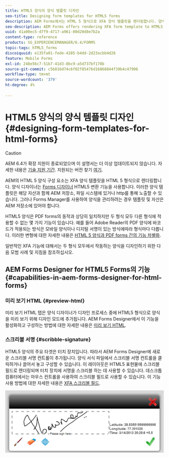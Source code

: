 ```yaml
---
title: HTML5 양식의 양식 템플릿 디자인
seo-title: Designing form templates for HTML5 forms
description: AEM Forms에서는 HTML 5 형식으로 XFA 양식 템플릿을 렌더링합니다. 양식 디자이너는 디자이너를 사용하여 양식 템플릿을 디자인하고 HTML5 변환 기능을 사용할 수 있습니다.
seo-description: AEM Forms offers rendering XFA form template to HTML5 format. Form designers can design form templates using Designer and use the HTML5 rendition capability.
uuid: 41a00ec5-d7f9-4717-a961-00d20d8e7b2a
content-type: reference
products: SG_EXPERIENCEMANAGER/6.4/FORMS
topic-tags: hTML5_forms
discoiquuid: e135fa01-fede-4285-b4dd-2d23acbb4d26
feature: Mobile Forms
exl-id: 248e56c7-51b7-41d3-8bc9-a5d737bf178b
source-git-commit: c5b816d74c6f02f85476d16868844f39b4c47996
workflow-type: tm+mt
source-wordcount: '379'
ht-degree: 4%

---
```


# HTML5 양식의 양식 템플릿 디자인 {#designing-form-templates-for-html-forms}

>[!CAUTION]
>
>AEM 6.4가 확장 지원이 종료되었으며 이 설명서는 더 이상 업데이트되지 않습니다. 자세한 내용은 [기술 지원 기간](https://helpx.adobe.com/kr/support/programs/eol-matrix.html). 지원되는 버전 찾기 [여기](https://experienceleague.adobe.com/docs/).

AEM의 HTML 5 양식 구성 요소는 XFA 양식 템플릿을 HTML 5 형식으로 렌더링합니다. 양식 디자이너는 [Forms 디자이너](https://www.adobe.com/go/learn_aemforms_designer_63_kr) HTML5 변환 기능을 사용합니다. 이러한 양식 템플릿은 해당 자산과 함께 AEM 저장소, 파일 시스템에 있거나 http를 통해 노출할 수 있습니다. 그러나 Forms Manager를 사용하여 양식을 관리하려는 경우 템플릿 및 자산은 AEM 저장소에 있어야 합니다.

HTML5 양식은 PDF forms의 동작과 상당히 일치하지만 두 형식 모두 다른 형식에 적용할 수 없는 몇 가지 기능이 있습니다. 예를 들어 Adobe Reader의 PDF 양식에 바코드가 적용되는 방식은 모바일 양식이나 디지털 서명이 있는 방식에따라 형식마다 다릅니다. 이러한 변형에 대한 자세한 내용은 [HTML 5 양식과 PDF forms 간의 기능 차별화](/help/forms/using/feature-differentiation-html5-forms-pdf-forms.md).

일반적인 XFA 기능에 대해서는 두 형식 모두에서 작동하는 양식을 디자인하기 위한 다음 모범 사례 및 지침을 참조하십시오.

## AEM Forms Designer for HTML5 Forms의 기능 {#capabilities-in-aem-forms-designer-for-html-forms}

### 미리 보기 HTML {#preview-html}

미리 보기 HTML 탭은 양식 디자이너가 디자인 프로세스 중에 HTML5 형식으로 양식을 미리 보기 위해 디자인 모드에 추가됩니다. AEM Forms Designer에서 이 기능을 활성화하고 구성하는 방법에 대한 자세한 내용은 [미리 보기 HTML](/help/forms/using/preview-xdp-forms-html.md).

### 스크리블 서명 {#scribble-signature}

HTML5 양식의 주요 타겟은 터치 장치입니다. 따라서 AEM Forms Designer에 새로운 스크리블 서명 컨트롤이 추가됩니다. 양식 서식 파일에서 스크리블 서명 컨트롤을 클릭하거나 끌어서 놓고 구성할 수 있습니다. 이 레이아웃은 HTML5 표현물에 스크리블 필드로 렌더링되며 터치 장치에 서명을 스크리블 하는 데 사용할 수 있습니다. 데스크톱 컴퓨터에서는 마우스 컨트롤을 사용하여 스크리블 필드로 사용할 수 있습니다. 이 기능 사용 방법에 대한 자세한 내용은 [XFA 스크리블 필드](/help/forms/using/scribble-signature.md).

![4](assets/4.png)
